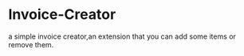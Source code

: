 # Invoice-Creator
a simple invoice creator,an extension that you can add some items or remove them.
